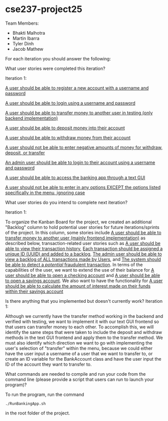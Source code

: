 # cse237-project25

Team Members:

* Bhakti Malhotra
* Martin Ibarra
* Tyler Dinh
* Jacob Mathew

For each iteration you should answer the following:

What user stories were completed this iteration?  

Iteration 1:  

[A user should be able to register a new account with a username and password](https://github.com/CSE237SP25/project-socialnetworkrejects/issues/7)  

[A user should be able to login using a username and password](https://github.com/CSE237SP25/project-socialnetworkrejects/issues/6)  

[A user should be able to transfer money to another user in testing (only backend implementation)](https://github.com/CSE237SP25/project-socialnetworkrejects/issues/3)  

[A user should be able to deposit money into their account](https://github.com/CSE237SP25/project-socialnetworkrejects/issues/5)  

[A user should be able to withdraw money from their account](https://github.com/CSE237SP25/project-socialnetworkrejects/issues/4)  

[A user should not be able to enter negative amounts of money for withdraw, deposit, or transfer](https://github.com/CSE237SP25/project-socialnetworkrejects/issues/27)  

[An admin user should be able to login to their account using a username and password](https://github.com/CSE237SP25/project-socialnetworkrejects/issues/8)  

[A user should be able to access the banking app through a text GUI](https://github.com/CSE237SP25/project-socialnetworkrejects/issues/26)  

[A user should not be able to enter in any options EXCEPT the options listed specifically in the menu, ignoring case](https://github.com/CSE237SP25/project-socialnetworkrejects/issues/28)




What user stories do you intend to complete next iteration?
  
Iteration 1:  

To organize the Kanban Board for the project, we created an additional "Backlog" column to hold potential user stories for future iterations/sprints of the project. In this column, some stories include [A user should be able to transfer money to another user (mainly frontend implementation)](https://github.com/CSE237SP25/project-socialnetworkrejects/issues/30) as described below, transaction-related user stories such as [A user should be able to view their transaction history](https://github.com/CSE237SP25/project-socialnetworkrejects/issues/16), [Each transaction should be assigned a unique ID (UUID) and added to a backlog](https://github.com/CSE237SP25/project-socialnetworkrejects/issues/15), [The admin user should be able to view a backlog of ALL transactions made by Users](https://github.com/CSE237SP25/project-socialnetworkrejects/issues/13), and [The system should be able to detect a *potential* fraudulent transaction](https://github.com/CSE237SP25/project-socialnetworkrejects/issues/12). In terms of the capabilities of the user, we want to extend the use of their balance for [A user should be able to open a checking account]() and [A user should be able to open a savings account](). We also want to have the functionality for [A user should be able to calculate the amount of interest made on their funds within their savings account]()

Is there anything that you implemented but doesn't currently work?
Iteration 1:  

Although we currently have the transfer method working in the backend and verified with testing, we want to implement it with our text GUI frontend so that users can transfer money to each other. To accomplish this, we will identify the same steps that were taken to include the deposit and withdraw methods in the text GUI frontend and apply them to the transfer method. We must also identify which direction we want to go with implementing the user's selection of "transfer" within the menu, because we could either have the user input a username of a user that we want to transfer to, or create an ID variable for the BankAccount class and have the user input the ID of the account they want to transfer to.


What commands are needed to compile and run your code from the command line (please provide a script that users can run to launch your program)?  

To run the program, run the command
```
./RunBankingApp.sh
```
in the root folder of the project.
